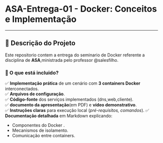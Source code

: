# ASA-Entrega-01 - Docker: Conceitos e Implementação
---
## 📌 Descrição do Projeto
Este repositorio contem a entrega do seminario de Docker referente a disciplina de **ASA**,ministrada pelo professor @salesfilho.
### 🧩 O que está incluido?
✅ **Implementação prática** de um cenário com **3 containers Docker** interconectados.  
✅ **Arquivos de configuração**.  
✅ **Código-fonte** dos serviços implementados (dns,web,cliente).  
✅ **documento da apresentação**(em PDF) e **vídeo demonstrativo**.  
✅ **Instruções claras** para execução local (*pré-requisitos, comandos*).
✅ **Documentação detalhada** em Markdown explicando:  
   - Componentes do Docker .  
   - Mecanismos de isolamento.  
   - Comunicação entre containers.  
